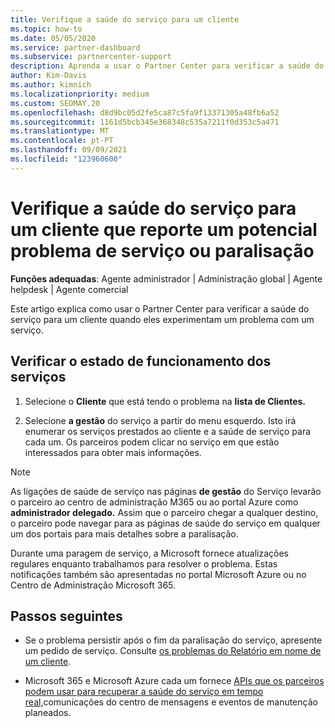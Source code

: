 ```yaml
---
title: Verifique a saúde do serviço para um cliente
ms.topic: how-to
ms.date: 05/05/2020
ms.service: partner-dashboard
ms.subservice: partnercenter-support
description: Aprenda a usar o Partner Center para verificar a saúde do serviço para um cliente quando este se desmente com um problema com um serviço.
author: Kim-Davis
ms.author: kimnich
ms.localizationpriority: medium
ms.custom: SEOMAY.20
ms.openlocfilehash: d8d9bc05d2fe5ca87c5fa9f13371305a48fb6a52
ms.sourcegitcommit: 1161d5bcb345e368348c535a7211f0d353c5a471
ms.translationtype: MT
ms.contentlocale: pt-PT
ms.lasthandoff: 09/09/2021
ms.locfileid: "123960600"
---
```

# <a name="check-service-health-for-a-customer-reporting-a-potential-service-problem-or-outage"></a>Verifique a saúde do serviço para um cliente que reporte um potencial problema de serviço ou paralisação

**Funções adequadas**: Agente administrador | Administração global | Agente helpdesk | Agente comercial

Este artigo explica como usar o Partner Center para verificar a saúde do serviço para um cliente quando eles experimentam um problema com um serviço. 

## <a name="check-service-health"></a>Verificar o estado de funcionamento dos serviços

1. Selecione o **Cliente** que está tendo o problema na **lista de Clientes.**

2. Selecione **a gestão** do serviço a partir do menu esquerdo. Isto irá enumerar os serviços prestados ao cliente e a saúde de serviço para cada um. Os parceiros podem clicar no serviço em que estão interessados para obter mais informações. 

>[!NOTE] 
> As ligações de saúde de serviço nas páginas **de gestão** do Serviço levarão o parceiro ao centro de administração M365 ou ao portal Azure como **administrador delegado.** Assim que o parceiro chegar a qualquer destino, o parceiro pode navegar para as páginas de saúde do serviço em qualquer um dos portais para mais detalhes sobre a paralisação.
 
Durante uma paragem de serviço, a Microsoft fornece atualizações regulares enquanto trabalhamos para resolver o problema. Estas notificações também são apresentadas no portal Microsoft Azure ou no Centro de Administração Microsoft 365.

## <a name="next-steps"></a>Passos seguintes 

- Se o problema persistir após o fim da paralisação do serviço, apresente um pedido de serviço. Consulte [os problemas do Relatório em nome de um cliente](report-problems-on-behalf-of-a-customer.md).

- Microsoft 365 e Microsoft Azure cada um fornece [APIs que os parceiros podem usar para recuperar a saúde do serviço em tempo real,](get-automated-service-notifications-with-our-apis.md)comunicações do centro de mensagens e eventos de manutenção planeados.

 

